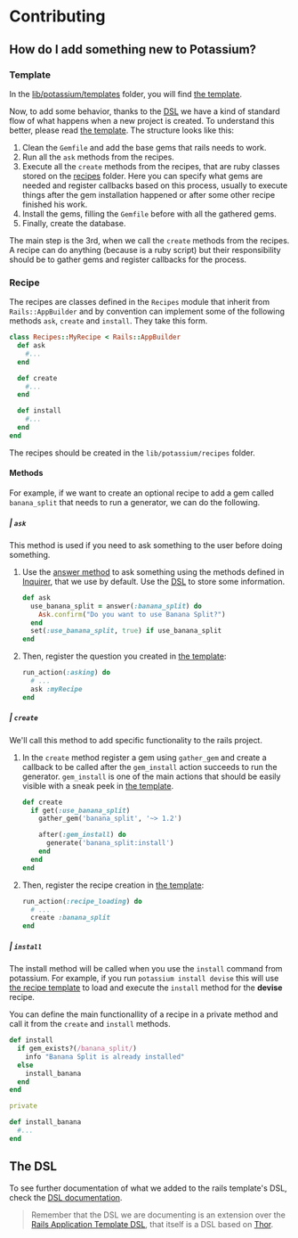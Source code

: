 # Contributing

## How do I add something new to Potassium?

### Template

In the [lib/potassium/templates](/lib/potassium/templates) folder, you will find [the template][the-template].

Now, to add some behavior, thanks to the [DSL](/docs/DSL.md) we have a kind of standard flow of what happens when a new project is created. To understand this better, please read [the template][the-template]. The structure looks like this:

1. Clean the `Gemfile` and add the base gems that rails needs to work.
2. Run all the `ask` methods from the recipes.
3. Execute all the `create` methods from the recipes, that are ruby classes stored on the [recipes](/lib/potassium/recipes) folder. Here you can specify what gems are needed and register callbacks based on this process, usually to execute things after the gem installation happened or after some other recipe finished his work.
4. Install the gems, filling the `Gemfile` before with all the gathered gems.
5. Finally, create the database.

The main step is the 3rd, when we call the `create` methods from the recipes. A recipe can do anything (because is a ruby script) but their responsibility should be to gather gems and register callbacks for the process.

### Recipe

The recipes are classes defined in the `Recipes` module that inherit from
`Rails::AppBuilder` and by convention can implement some of the following
methods `ask`, `create` and `install`. They take this form.

```ruby
class Recipes::MyRecipe < Rails::AppBuilder
  def ask
    #...
  end

  def create
    #...
  end

  def install
    #...
  end
end
```

The recipes should be created in the `lib/potassium/recipes` folder.

#### Methods

For example, if we want to create an optional recipe to add a gem called
`banana_split` that needs to run a generator, we can do the following.

##### | `ask`

This method is used if you need to ask something to the user before doing something.

1. Use the [answer method](DSL.md#answer-helpers) to ask something using the methods defined in [Inquirer](https://github.com/arlimus/inquirer.rb), that we use by default. Use the [DSL](/docs/dsl.md) to store some information.

    ```ruby
    def ask
      use_banana_split = answer(:banana_split) do
        Ask.confirm("Do you want to use Banana Split?")
      end
      set(:use_banana_split, true) if use_banana_split
    end
    ```

2. Then, register the question you created in [the template][the-template]:

    ```ruby
    run_action(:asking) do
      # ...
      ask :myRecipe
    end
    ```

##### | `create`

We'll call this method to add specific functionality to the rails project.

1. In the `create` method register a gem using `gather_gem` and create a callback to be called after the `gem_install` action succeeds to run the generator. `gem_install` is one of the main actions that should be easily visible with a sneak peek in [the template][the-template].

    ```ruby
    def create
      if get(:use_banana_split)
        gather_gem('banana_split', '~> 1.2')

        after(:gem_install) do
          generate('banana_split:install')
        end
      end
    end
    ```

2. Then, register the recipe creation in [the template][the-template]:

    ```ruby
    run_action(:recipe_loading) do
      # ...
      create :banana_split
    end
    ```

##### | `install`

The install method will be called when you use the `install` command from potassium.
For example, if you run `potassium install devise` this will use
[the recipe template](/lib/potassium/templates/recipe.rb) to load and execute the
`install` method for the **devise** recipe.

You can define the main functionallity of a recipe in a private method and call
it from the `create` and `install` methods.

```ruby
def install
  if gem_exists?(/banana_split/)
    info "Banana Split is already installed"
  else
    install_banana
  end
end

private

def install_banana
  #...
end
```


## The DSL

To see further documentation of what we added to the rails template's DSL, check the [DSL documentation](/docs/DSL.md).

> Remember that the DSL we are documenting is an extension over the [Rails Application Template DSL](http://edgeguides.rubyonrails.org/rails_application_templates.html), that itself is a DSL based on [Thor](https://github.com/erikhuda/thor/wiki).

[the-template]: /lib/potassium/templates/application.rb
